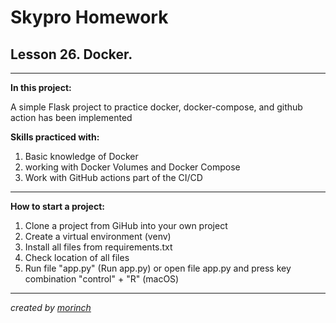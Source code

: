 Skypro Homework
==
Lesson 26. Docker.
-
___
**In this project:** 

A simple Flask project to practice docker, docker-compose, and github action has been implemented


**Skills practiced with:** 

1. Basic knowledge of Docker
2. working with Docker Volumes and Docker Compose
3. Work with GitHub actions part of the CI/CD
___
**How to start a project:**

1. Clone a project from GiHub into your own project
2. Create a virtual environment (venv)
3. Install all files from requirements.txt
4. Check location of all files
5. Run file "app.py" (Run app.py) or open file app.py and press key combination "control" + "R" (macOS)
___
_created by [morinch](https://github.com/mor1nch)_
